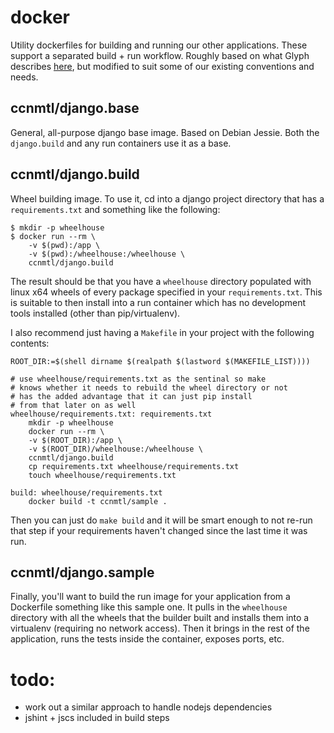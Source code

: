 # docker

Utility dockerfiles for building and running our other
applications. These support a separated build + run workflow. Roughly
based on what Glyph describes
[here](https://glyph.twistedmatrix.com/2015/03/docker-deploy-double-dutch.html),
but modified to suit some of our existing conventions and needs.

## ccnmtl/django.base

General, all-purpose django base image. Based on Debian Jessie. Both
the `django.build` and any run containers use it as a base.

## ccnmtl/django.build

Wheel building image. To use it, cd into a django project directory
that has a `requirements.txt` and something like the following:

    $ mkdir -p wheelhouse
    $ docker run --rm \
	    -v $(pwd):/app \
        -v $(pwd):/wheelhouse:/wheelhouse \
        ccnmtl/django.build

The result should be that you have a `wheelhouse` directory populated
with linux x64 wheels of every package specified in your
`requirements.txt`. This is suitable to then install into a run
container which has no development tools installed (other than
pip/virtualenv).

I also recommend just having a `Makefile` in your project with the
following contents:

    ROOT_DIR:=$(shell dirname $(realpath $(lastword $(MAKEFILE_LIST))))
    
    # use wheelhouse/requirements.txt as the sentinal so make
    # knows whether it needs to rebuild the wheel directory or not
    # has the added advantage that it can just pip install
    # from that later on as well
    wheelhouse/requirements.txt: requirements.txt
    	mkdir -p wheelhouse
    	docker run --rm \
    	-v $(ROOT_DIR):/app \
    	-v $(ROOT_DIR)/wheelhouse:/wheelhouse \
    	ccnmtl/django.build
    	cp requirements.txt wheelhouse/requirements.txt
    	touch wheelhouse/requirements.txt
    
    build: wheelhouse/requirements.txt
    	docker build -t ccnmtl/sample .

Then you can just do `make build` and it will be smart enough to not
re-run that step if your requirements haven't changed since the last
time it was run.

## ccnmtl/django.sample

Finally, you'll want to build the run image for your application from
a Dockerfile something like this sample one. It pulls in the
`wheelhouse` directory with all the wheels that the builder built and
installs them into a virtualenv (requiring no network access). Then it
brings in the rest of the application, runs the tests inside the
container, exposes ports, etc.

# todo:

* work out a similar approach to handle nodejs dependencies
* jshint + jscs included in build steps
